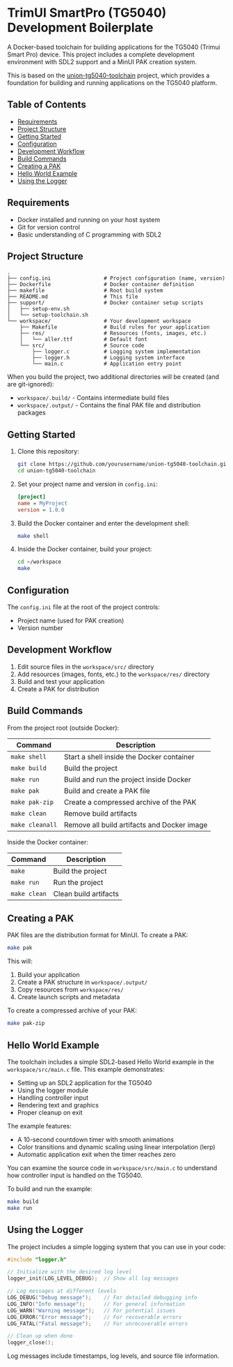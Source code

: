 # TrimUI SmartPro (TG5040) Development Boilerplate

A Docker-based toolchain for building applications for the TG5040 (Trimui Smart Pro) device. This project includes a complete development environment with SDL2 support and a MinUI PAK creation system.

This is based on the [union-tg5040-toolchain](https://github.com/shauninman/union-tg5040-toolchain) project, which provides a foundation for building and running applications on the TG5040 platform.

## Table of Contents
- [Requirements](#requirements)
- [Project Structure](#project-structure)
- [Getting Started](#getting-started)
- [Configuration](#configuration)
- [Development Workflow](#development-workflow)
- [Build Commands](#build-commands)
- [Creating a PAK](#creating-a-pak)
- [Hello World Example](#hello-world-example)
- [Using the Logger](#using-the-logger)

## Requirements

- Docker installed and running on your host system
- Git for version control
- Basic understanding of C programming with SDL2

## Project Structure

```
.
├── config.ini                 # Project configuration (name, version)
├── Dockerfile                 # Docker container definition
├── makefile                   # Root build system
├── README.md                  # This file
├── support/                   # Docker container setup scripts
│   ├── setup-env.sh
│   └── setup-toolchain.sh
└── workspace/                 # Your development workspace
    ├── Makefile               # Build rules for your application
    ├── res/                   # Resources (fonts, images, etc.)
    │   └── aller.ttf          # Default font
    └── src/                   # Source code
        ├── logger.c           # Logging system implementation
        ├── logger.h           # Logging system interface
        └── main.c             # Application entry point
```

When you build the project, two additional directories will be created (and are git-ignored):
- `workspace/.build/` - Contains intermediate build files
- `workspace/.output/` - Contains the final PAK file and distribution packages

## Getting Started

1. Clone this repository:
   ```zsh
   git clone https://github.com/yourusername/union-tg5040-toolchain.git
   cd union-tg5040-toolchain
   ```

2. Set your project name and version in `config.ini`:
   ```ini
   [project]
   name = MyProject
   version = 1.0.0
   ```

3. Build the Docker container and enter the development shell:
   ```zsh
   make shell
   ```

4. Inside the Docker container, build your project:
   ```zsh
   cd ~/workspace
   make
   ```

## Configuration

The `config.ini` file at the root of the project controls:
- Project name (used for PAK creation)
- Version number

## Development Workflow

1. Edit source files in the `workspace/src/` directory
2. Add resources (images, fonts, etc.) to the `workspace/res/` directory
3. Build and test your application
4. Create a PAK for distribution

## Build Commands

From the project root (outside Docker):

| Command | Description |
|---------|-------------|
| `make shell` | Start a shell inside the Docker container |
| `make build` | Build the project |
| `make run` | Build and run the project inside Docker |
| `make pak` | Build and create a PAK file |
| `make pak-zip` | Create a compressed archive of the PAK |
| `make clean` | Remove build artifacts |
| `make cleanall` | Remove all build artifacts and Docker image |

Inside the Docker container:

| Command | Description |
|---------|-------------|
| `make` | Build the project |
| `make run` | Run the project |
| `make clean` | Clean build artifacts |

## Creating a PAK

PAK files are the distribution format for MinUI. To create a PAK:

```zsh
make pak
```

This will:
1. Build your application
2. Create a PAK structure in `workspace/.output/`
3. Copy resources from `workspace/res/`
4. Create launch scripts and metadata

To create a compressed archive of your PAK:

```zsh
make pak-zip
```

## Hello World Example

The toolchain includes a simple SDL2-based Hello World example in the `workspace/src/main.c` file. This example demonstrates:

- Setting up an SDL2 application for the TG5040
- Using the logger module
- Handling controller input
- Rendering text and graphics
- Proper cleanup on exit

The example features:
- A 10-second countdown timer with smooth animations
- Color transitions and dynamic scaling using linear interpolation (lerp)
- Automatic application exit when the timer reaches zero

You can examine the source code in `workspace/src/main.c` to understand how controller input is handled on the TG5040.

To build and run the example:

```zsh
make build
make run
```

## Using the Logger

The project includes a simple logging system that you can use in your code:

```c
#include "logger.h"

// Initialize with the desired log level
logger_init(LOG_LEVEL_DEBUG);  // Show all log messages

// Log messages at different levels
LOG_DEBUG("Debug message");    // For detailed debugging info
LOG_INFO("Info message");      // For general information
LOG_WARN("Warning message");   // For potential issues
LOG_ERROR("Error message");    // For recoverable errors
LOG_FATAL("Fatal message");    // For unrecoverable errors

// Clean up when done
logger_close();
```

Log messages include timestamps, log levels, and source file information.
